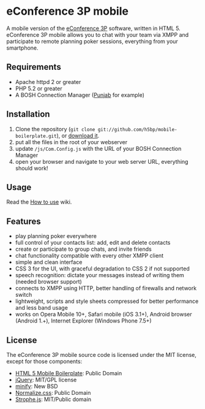 # eConference 3P mobile

A mobile version of the [eConference 3P](http://code.google.com/p/econference-planning-poker-plugin/) software, written in HTML 5.  
eConference 3P mobile allows you to chat with your team via XMPP and participate to remote planning poker sessions, everything from your smartphone.


## Requirements

* Apache httpd 2 or greater
* PHP 5.2 or greater
* A BOSH Connection Manager ([Punjab](https://github.com/twonds/punjab) for example)


## Installation

1. Clone the repository (`git clone git://github.com/h5bp/mobile-boilerplate.git`), or [download it](https://github.com/giuseppe-silvano/eConference-3P-mobile/zipball/master).
2. put all the files in the root of your webserver
3. update `/js/Com.Config.js` with the URL of your BOSH Connection Manager
4. open your browser and navigate to your web server URL, everything should work!


## Usage

Read the [How to use](https://github.com/giuseppe-silvano/eConference-3P-mobile/wiki/How-to-use) wiki.


## Features

* play planning poker everywhere
* full control of your contacts list: add, edit and delete contacts
* create or participate to group chats, and invite friends
* chat functionality compatible with every other XMPP client
* simple and clean interface
* CSS 3 for the UI, with graceful degradation to CSS 2 if not supported
* speech recognition: dictate your messages instead of writing them (needed browser support)
* connects to XMPP using HTTP, better handling of firewalls and network switch
* lightweight, scripts and style sheets compressed for better performance and less band usage
* works on Opera Mobile 10+, Safari mobile (iOS 3.1+), Android browser (Android 1.+), Internet Explorer (Windows Phone 7.5+)


## License

The eConference 3P mobile source code is licensed under the MIT license, except for those components:
* [HTML 5 Mobile Boilerplate](http://html5boilerplate.com/mobile): Public Domain
* [jQuery](http://jquery.com/): MIT/GPL license
* [minify](http://code.google.com/p/minify/): New BSD
* [Normalize.css](http://necolas.github.com/normalize.css/): Public Domain
* [Strophe.js](http://strophe.im/strophejs/): MIT/Public domain
